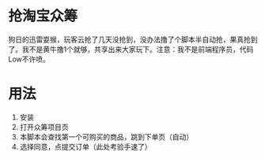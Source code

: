 # 抢淘宝众筹
狗日的迅雷耍猴，玩客云抢了几天没抢到，没办法撸了个脚本半自动抢，果真抢到了。我不是黄牛撸1个就够，共享出来大家玩下。注意：我不是前端程序员，代码Low不许喷。

# 用法

1. 安装
2. 打开众筹项目页
3. 本脚本会查找第一个可购买的商品，跳到下单页（自动）
4. 选择同意，点提交订单（此处考验手速了）